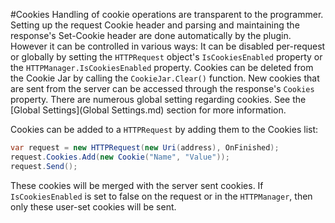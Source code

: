 #Cookies
Handling of cookie operations are transparent to the programmer. Setting up the request Cookie header and parsing and maintaining the response's Set-Cookie header are done automatically by the plugin.
However it can be controlled in various ways:
It can be disabled per-request or globally by setting the `HTTPRequest` object's `IsCookiesEnabled` property or the `HTTPManager.IsCookiesEnabled` property.
Cookies can be deleted from the Cookie Jar by calling the `CookieJar.Clear()` function.
New cookies that are sent from the server can be accessed through the response's `Cookies` property.
There are numerous global setting regarding cookies. See the [Global Settings](Global Settings.md) section for more information.

Cookies can be added to a `HTTPRequest` by adding them to the Cookies list:

```csharp
var request = new HTTPRequest(new Uri(address), OnFinished);
request.Cookies.Add(new Cookie("Name", "Value"));
request.Send();
``` 

These cookies will be merged with the server sent cookies. If `IsCookiesEnabled` is set to false on the request or in the `HTTPManager`, then only these user-set cookies will be sent.
